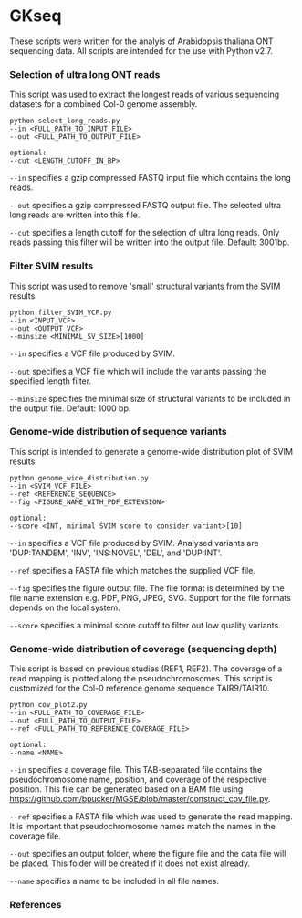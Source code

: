 # GKseq

These scripts were written for the analyis of Arabidopsis thaliana ONT sequencing data. All scripts are intended for the use with Python v2.7.


### Selection of ultra long ONT reads

This script was used to extract the longest reads of various sequencing datasets for a combined Col-0 genome assembly.

```
python select_long_reads.py
--in <FULL_PATH_TO_INPUT_FILE>
--out <FULL_PATH_TO_OUTPUT_FILE>

optional:
--cut <LENGTH_CUTOFF_IN_BP>
```          

`--in` specifies a gzip compressed FASTQ input file which contains the long reads.

`--out` specifies a gzip compressed FASTQ output file. The selected ultra long reads are written into this file.

`--cut` specifies a length cutoff for the selection of ultra long reads. Only reads passing this filter will be written into the output file. Default: 3001bp.


### Filter SVIM results

This script was used to remove 'small' structural variants from the SVIM results.

```
python filter_SVIM_VCF.py
--in <INPUT_VCF>
--out <OUTPUT_VCF>
--minsize <MINIMAL_SV_SIZE>[1000]
```


`--in` specifies a VCF file produced by SVIM.

`--out` specifies a VCF file which will include the variants passing the specified length filter.

`--minsize` specifies the minimal size of structural variants to be included in the output file. Default: 1000 bp.



### Genome-wide distribution of sequence variants

This script is intended to generate a genome-wide distribution plot of SVIM results.

```
python genome_wide_distribution.py
--in <SVIM_VCF_FILE>
--ref <REFERENCE_SEQUENCE>
--fig <FIGURE_NAME_WITH_PDF_EXTENSION>

optional:
--score <INT, minimal SVIM score to consider variant>[10]
```

`--in` specifies a VCF file produced by SVIM. Analysed variants are 'DUP:TANDEM', 'INV', 'INS:NOVEL', 'DEL', and 'DUP:INT'.

`--ref` specifies a FASTA file which matches the supplied VCF file.

`--fig` specifies the figure output file. The file format is determined by the file name extension e.g. PDF, PNG, JPEG, SVG. Support for the file formats depends on the local system.

`--score` specifies a minimal score cutoff to filter out low quality variants.


### Genome-wide distribution of coverage (sequencing depth)

This script is based on previous studies (REF1, REF2). The coverage of a read mapping is plotted along the pseudochromosomes. This script is customized for the Col-0 reference genome sequence TAIR9/TAIR10.

```
python cov_plot2.py
--in <FULL_PATH_TO_COVERAGE_FILE>
--out <FULL_PATH_TO_OUTPUT_FILE>
--ref <FULL_PATH_TO_REFERENCE_COVERAGE_FILE>
					
optional:
--name <NAME>
```

`--in` specifies a coverage file. This TAB-separated file contains the pseudochromosome name, position, and coverage of the respective position. This file can be generated based on a BAM file using https://github.com/bpucker/MGSE/blob/master/construct_cov_file.py.

`--ref` specifies a FASTA file which was used to generate the read mapping. It is important that pseudochromosome names match the names in the coverage file.

`--out` specifies an output folder, where the figure file and the data file will be placed. This folder will be created if it does not exist already.

`--name` specifies a name to be included in all file names.





### References

